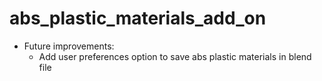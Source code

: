 # abs_plastic_materials_add_on

  * Future improvements:
      * Add user preferences option to save abs plastic materials in blend file
